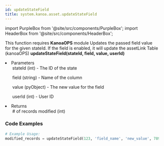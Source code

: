 ```yaml
---
id: updateStateField
title: system.kanoa.asset.updateStateField
---
```


import PurpleBox from '@site/src/components/PurpleBox';
import HeaderBox from '@site/src/components/HeaderBox';

<PurpleBox>This function requires <b>KanoaOPS</b> module</PurpleBox>
<HeaderBox header="Description">Updates the passed field value for the given stateId. If the field is enabled, it will update the assetLink Table (kanoaOPS)</HeaderBox>
<HeaderBox header="Syntax">
    <b>updateStateField(stateId, field, value, userId)</b>
    <li> Parameters <br />
        <ul>stateId (int) - The ID of the state</ul>
        <ul>field (string) - Name of the column</ul>
        <ul>value (pyObject) - The new value for the field</ul>
        <ul>userId (int) - User ID</ul>
    </li>
    <li> Returns <br />
        <ul># of records modified (int)</ul>
    </li>
</HeaderBox>

### Code Examples

```python
# Example Usage:
modified_records = updateStateField(123, 'field_name', 'new_value', 789)
